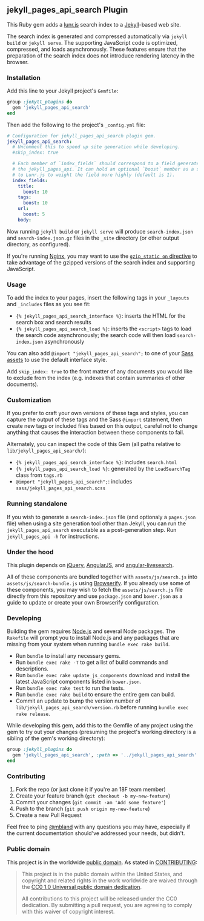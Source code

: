 ## jekyll_pages_api_search Plugin

This Ruby gem adds a [lunr.js](http://lunrjs.com) search index to a
[Jekyll](http://jekyllrb.com/)-based web site.

The search index is generated and compressed automatically via `jekyll build`
or `jekyll serve`. The supporting JavaScript code is optimized, compressed,
and loads asynchronously. These features ensure that the preparation of the
search index does not introduce rendering latency in the browser.

### Installation

Add this line to your Jekyll project's `Gemfile`:

```ruby
group :jekyll_plugins do
  gem 'jekyll_pages_api_search'
end
```

Then add the following to the project's `_config.yml` file:

```yaml
# Configuration for jekyll_pages_api_search plugin gem.
jekyll_pages_api_search:
  # Uncomment this to speed up site generation while developing.
  #skip_index: true

  # Each member of `index_fields` should correspond to a field generated by
  # the jekyll_pages_api. It can hold an optional `boost` member as a signal
  # to Lunr.js to weight the field more highly (default is 1).
  index_fields:
    title:
      boost: 10
    tags:
      boost: 10
    url:
      boost: 5
    body:
```

Now running `jekyll build` or `jekyll serve` will produce `search-index.json`
and `search-index.json.gz` files in the `_site` directory (or other output
directory, as configured).

If you're running [Nginx](http://nginx.org), you may want to use the
[`gzip_static on`
directive](http://nginx.org/en/docs/http/ngx_http_gzip_static_module.html)
to take advantage of the gzipped versions of the search index and supporting
JavaScript.

### Usage

To add the index to your pages, insert the following tags in your `_layouts`
and `_includes` files as you see fit:

- `{% jekyll_pages_api_search_interface %}`: inserts the HTML for the search
  box and search results
- `{% jekyll_pages_api_search_load %}`: inserts the `<script>` tags to load
  the search code asynchronously; the search code will then load
  `search-index.json` asynchronously

You can also add `@import "jekyll_pages_api_search";` to one of your [Sass
assets](http://jekyllrb.com/docs/assets/) to use the default interface style.

Add `skip_index: true` to the front matter of any documents you would like to
exclude from the index (e.g. indexes that contain summaries of other documents).

### Customization

If you prefer to craft your own versions of these tags and styles, you can
capture the output of these tags and the Sass `@import` statement, then create
new tags or included files based on this output, careful not to change
anything that causes the interaction between these components to fail.

Alternately, you can inspect the code of this Gem (all paths relative to
`lib/jekyll_pages_api_search/`):

- `{% jekyll_pages_api_search_interface %}`: includes `search.html`
- `{% jekyll_pages_api_search_load %}`: generated by the `LoadSearchTag` class
  from `tags.rb`
- `@import "jekyll_pages_api_search";`: includes
  `sass/jekyll_pages_api_search.scss`

### Running standalone

If you wish to generate a `search-index.json` file (and optionaly a
`pages.json` file) when using a site generation tool other than Jekyll, you
can run the `jekyll_pages_api_search` executable as a post-generation step.
Run `jekyll_pages_api -h` for instructions.

### Under the hood

This plugin depends on [jQuery](https://jquery.com/),
[AngularJS](https://angularjs.org/), and
[angular-livesearch](https://github.com/mauriciogentile/angular-livesearch).

All of these components are bundled together with `assets/js/search.js` into
`assets/js/search-bundle.js` using [Browserify](http://browserify.org/). If
you already use some of these components, you may wish to fetch the
`assets/js/search.js` file directly from this repository and use
`package.json` and `bower.json` as a guide to update or create your own
Browserify configuration.

### Developing

Building the gem requires [Node.js](https://nodejs.org/) and several Node
packages. The `Rakefile` will prompt you to install Node.js and any packages
that are missing from your system when running `bundle exec rake build`.

* Run `bundle` to install any necessary gems.
* Run `bundle exec rake -T` to get a list of build commands and descriptions.
* Run `bundle exec rake update_js_components` download and install the latest
  JavaScript components listed in `bower.json`.
* Run `bundle exec rake test` to run the tests.
* Run `bundle exec rake build` to ensure the entire gem can build.
* Commit an update to bump the version number of
  `lib/jekyll_pages_api_search/version.rb` before running `bundle exec rake
  release`.

While developing this gem, add this to the Gemfile of any project using the
gem to try out your changes (presuming the project's working directory is a
sibling of the gem's working directory):

```ruby
group :jekyll_plugins do
  gem 'jekyll_pages_api_search', :path => '../jekyll_pages_api_search'
end
```

### Contributing

1. Fork the repo (or just clone it if you're an 18F team member)
2. Create your feature branch (`git checkout -b my-new-feature`)
3. Commit your changes (`git commit -am 'Add some feature'`)
4. Push to the branch (`git push origin my-new-feature`)
5. Create a new Pull Request

Feel free to ping [@mbland](https://github.com/mbland) with any questions you
may have, especially if the current documentation should've addressed your
needs, but didn't.

### Public domain

This project is in the worldwide [public domain](LICENSE.md). As stated in
[CONTRIBUTING](CONTRIBUTING.md):

> This project is in the public domain within the United States, and copyright
> and related rights in the work worldwide are waived through the
> [CC0 1.0 Universal public domain dedication](https://creativecommons.org/publicdomain/zero/1.0/).
>
> All contributions to this project will be released under the CC0 dedication.
> By submitting a pull request, you are agreeing to comply with this waiver of
> copyright interest.
